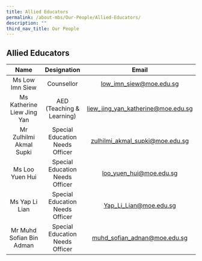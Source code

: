 ```yaml
---
title: Allied Educators
permalink: /about-mbs/Our-People/Allied-Educators/
description: ""
third_nav_title: Our People
---
```

## Allied Educators 

|            Name            |           Designation           |                Email               |
|:--------------------------:|:-------------------------------:|:----------------------------------:|
| Ms Low Imn Siew            | Counsellor                      | low_imn_siew@moe.edu.sg            |
| Ms Katherine Liew Jing Yan | AED (Teaching & Learning)       | liew_jing_yan_katherine@moe.edu.sg |
| Mr Zulhilmi Akmal Supki    | Special Education Needs Officer | zulhilmi_akmal_supki@moe.edu.sg    |
| Ms Loo Yuen Hui            | Special Education Needs Officer | loo_yuen_hui@moe.edu.sg            |
| Ms Yap Li Lian             | Special Education Needs Officer | Yap_Li_Lian@moe.edu.sg             |
| Mr Muhd Sofian Bin Adman   | Special Education Needs Officer | muhd_sofian_adnan@moe.edu.sg       |
